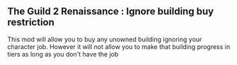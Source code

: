 ## The Guild 2 Renaissance : Ignore building buy restriction

This mod will allow you to buy any unowned building ignoring your character job.
However it will not allow you to make that building progress in tiers as long as you don't have the job
